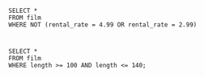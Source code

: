 <pre><code>SELECT *
FROM film 
WHERE NOT (rental_rate = 4.99 OR rental_rate = 2.99)
</code></pre>
#
<pre><code>SELECT * 
FROM film
WHERE length >= 100 AND length <= 140;
</code></pre>
